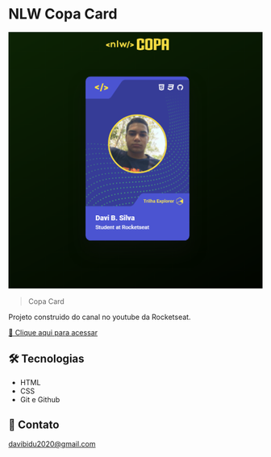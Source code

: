 # NLW Copa Card

![preview](./preview.png)

> Copa Card

Projeto construido do canal no youtube da Rocketseat.  

[ 🔗 Clique aqui para acessar](https://Davibidu.github.io/nlw-copa-card) 

## 🛠 Tecnologias 
- HTML
- CSS
- Git e Github

## 📱 Contato 
davibidu2020@gmail.com
